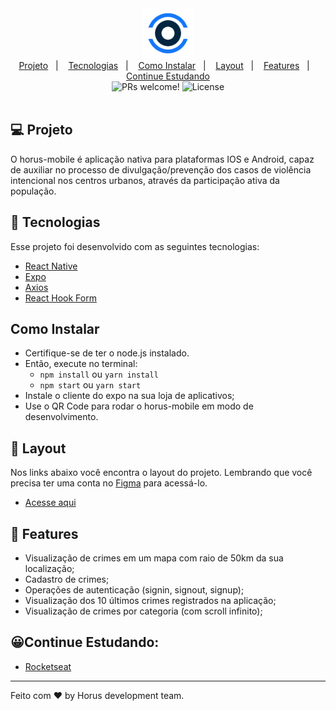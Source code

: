 <div align="center">
    <img alt="Happy" title="Happy" width="80" src="assets/icon.png" />
</div>

<div align="center">
  <a href="#">Projeto</a>&nbsp;&nbsp;&nbsp;|&nbsp;&nbsp;&nbsp;
  <a href="#">Tecnologias</a>&nbsp;&nbsp;&nbsp;|&nbsp;&nbsp;&nbsp;
  <a href="#">Como Instalar</a>&nbsp;&nbsp;&nbsp;|&nbsp;&nbsp;&nbsp;
  <a href="#">Layout</a>&nbsp;&nbsp;&nbsp;|&nbsp;&nbsp;&nbsp;
  <a href="#">Features</a>&nbsp;&nbsp;&nbsp;|&nbsp;&nbsp;&nbsp;
  <a href="javscript:void(0)">Continue Estudando</a>
</div>

<div align="center">
 <img src="https://img.shields.io/static/v1?label=PRs&message=welcome&color=rgba(20,119,248,0.8)&labelColor=000000" alt="PRs welcome!" />

  <img alt="License" src="https://img.shields.io/static/v1?label=license&message=MIT&color=rgba(20,119,248,0.8)&labelColor=000000">
</div>

<br>

## 💻 Projeto

O horus-mobile é aplicação nativa para plataformas IOS e Android, capaz de auxiliar no processo de divulgação/prevenção dos casos de violência intencional nos centros urbanos, através da participação ativa da população. 

## 🚀 Tecnologias

Esse projeto foi desenvolvido com as seguintes tecnologias:

- [React Native](https://facebook.github.io/react-native/)
- [Expo](https://expo.io/)
- [Axios](https://github.com/axios/axios)
- [React Hook Form](https://react-hook-form.com/get-started)


## Como Instalar 
- Certifique-se de ter o node.js instalado. <br>
- Então, execute no terminal:
    - `npm install` ou `yarn install`
    - `npm start` ou `yarn start` 
- Instale o cliente do expo na sua loja de aplicativos;
- Use o QR Code para rodar o horus-mobile em modo de desenvolvimento.

## 🔖 Layout

Nos links abaixo você encontra o layout do projeto. Lembrando que você precisa ter uma conta no [Figma](http://figma.com/) para acessá-lo.

- [Acesse aqui](https://www.figma.com/file/Sy7qXkAI2Ve0MZUV4DXAWV/Ui%2F-Telas-HORUS?node-id=0%3A1)


## 🧠 Features

- Visualização de crimes em um mapa com raio de 50km da sua localização;
- Cadastro de crimes;
- Operações de autenticação (signin, signout, signup);
- Visualização dos 10 últimos crimes registrados na aplicação;
- Visualização de crimes por categoria (com scroll infinito);


## 😀Continue Estudando:
- [Rocketseat](https://rocketseat.com.br/)

---

Feito com ♥ by Horus development team.
